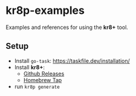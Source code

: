 # kr8p-examples

Examples and references for using the **kr8+** tool.

## Setup

* Install `go-task`: https://taskfile.dev/installation/
* Install **kr8+**: 
  * [Github Releases](https://github.com/ice-bergtech/kr8p/releases)
  * [Homebrew Tap](https://github.com/ice-bergtech/homebrew-tap)
* run `kr8p generate`